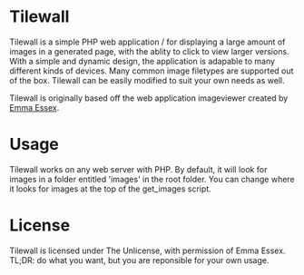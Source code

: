 # Tilewall

Tilewall is a simple PHP web application / for displaying a large amount of images in a generated page, with the ablity to click to view larger versions. With a simple and dynamic design, the application is adapable to many different kinds of devices. Many common image filetypes are supported out of the box. Tilewall can be easily modified to suit your own needs as well.

Tilewall is originally based off the web application imageviewer created by [Emma Essex](heckscaper.com/).

# Usage

Tilewall works on any web server with PHP. By default, it will look for images in a folder entitled 'images' in the root folder. You can change where it looks for images at the top of the get_images script.

# License

Tilewall is licensed under The Unlicense, with permission of Emma Essex. TL;DR: do what you want, but you are reponsible for your own usage.
